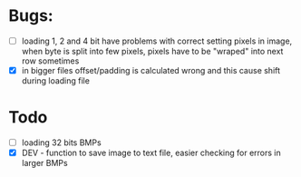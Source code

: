 # Bugs:
- [ ] loading 1, 2 and 4 bit have problems with correct setting pixels in image, when byte is split into few pixels, pixels have to be "wraped" into next row sometimes
- [x] in bigger files offset/padding is calculated wrong and this cause shift during loading file
# Todo
 - [ ] loading 32 bits BMPs
 - [x] DEV - function to save image to text file, easier checking for errors in larger BMPs